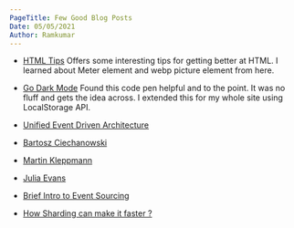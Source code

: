 ```yaml
---
PageTitle: Few Good Blog Posts
Date: 05/05/2021
Author: Ramkumar
---
```


- [HTML Tips](https://markodenic.com/html-tips/)
Offers some interesting tips for getting better at HTML. I learned about Meter element and webp picture element from here. 

- [Go Dark Mode](https://codepen.io/silvawebdesigns2020/pen/WNwXYrL)
Found this code pen helpful and to the point. It was no fluff and gets the idea across. I extended this for my whole site using LocalStorage API.

- [Unified Event Driven Architecture](https://thenewstack.io/unified-event-driven-architecture-for-the-cloud-native-enterprise/)


- [Bartosz Ciechanowski](https://ciechanow.ski)
- [Martin Kleppmann](https://martin.kleppmann.com/archive.html)
- [Julia Evans](https://jvns.ca)
- [Brief Intro to Event Sourcing](https://www.eventstore.com/event-sourcing)
- [How Sharding can make it faster ?](https://stackoverflow.blog/2022/03/14/how-sharding-a-database-can-make-it-faster/)